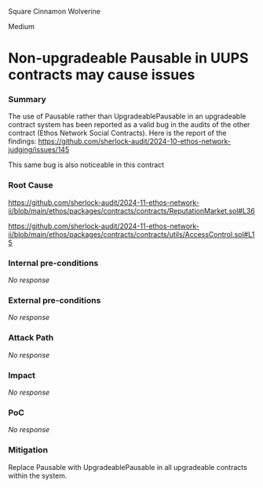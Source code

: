 Square Cinnamon Wolverine

Medium

# Non-upgradeable Pausable in UUPS contracts may cause issues

### Summary

The use of Pausable rather than UpgradeablePausable in an upgradeable contract system has been reported as a valid bug in the audits of the other contract (Ethos Network Social Contracts). Here is the report of the findings: https://github.com/sherlock-audit/2024-10-ethos-network-judging/issues/145

This same bug is also noticeable in this contract

### Root Cause

https://github.com/sherlock-audit/2024-11-ethos-network-ii/blob/main/ethos/packages/contracts/contracts/ReputationMarket.sol#L36

https://github.com/sherlock-audit/2024-11-ethos-network-ii/blob/main/ethos/packages/contracts/contracts/utils/AccessControl.sol#L15

### Internal pre-conditions

_No response_

### External pre-conditions

_No response_

### Attack Path

_No response_

### Impact

_No response_

### PoC

_No response_

### Mitigation

Replace Pausable with UpgradeablePausable in all upgradeable contracts within the system. 

